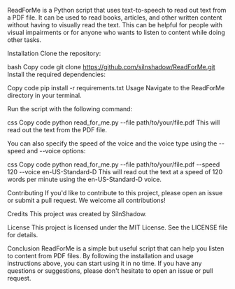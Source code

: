 ReadForMe is a Python script that uses text-to-speech to read out text from a PDF file. It can be used to read books, articles, and other written content without having to visually read the text. This can be helpful for people with visual impairments or for anyone who wants to listen to content while doing other tasks.

Installation
Clone the repository:

bash
Copy code
git clone https://github.com/silnshadow/ReadForMe.git
Install the required dependencies:

Copy code
pip install -r requirements.txt
Usage
Navigate to the ReadForMe directory in your terminal.

Run the script with the following command:

css
Copy code
python read_for_me.py --file path/to/your/file.pdf
This will read out the text from the PDF file.

You can also specify the speed of the voice and the voice type using the --speed and --voice options:

css
Copy code
python read_for_me.py --file path/to/your/file.pdf --speed 120 --voice en-US-Standard-D
This will read out the text at a speed of 120 words per minute using the en-US-Standard-D voice.

Contributing
If you'd like to contribute to this project, please open an issue or submit a pull request. We welcome all contributions!

Credits
This project was created by SilnShadow.

License
This project is licensed under the MIT License. See the LICENSE file for details.

Conclusion
ReadForMe is a simple but useful script that can help you listen to content from PDF files. By following the installation and usage instructions above, you can start using it in no time. If you have any questions or suggestions, please don't hesitate to open an issue or pull request.
